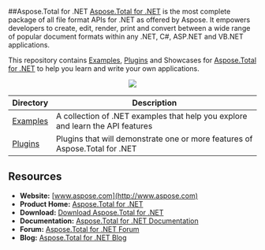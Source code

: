##Aspose.Total for .NET
[Aspose.Total for .NET](http://www.aspose.com/products/total/net) is the most complete package of all file format APIs for .NET as offered by Aspose. It empowers developers to create, edit, render, print and convert between a wide range of popular document formats within any .NET, C#, ASP.NET and VB.NET applications.

This repository contains [Examples](Examples), [Plugins](Plugins) and Showcases for [Aspose.Total for .NET](http://www.aspose.com/products/total/net) to help you learn and write your own applications.

<p align="center">

  <a title="Download complete Aspose.Total for .NET source code" href="https://github.com/aspose-total/Aspose.Total-for-.NET/archive/master.zip">
	<img src="http://i.imgur.com/hwNhrGZ.png" />
  </a>
</p>

Directory | Description
--------- | -----------
[Examples](Examples)  | A collection of .NET examples that help you explore and learn the API features
[Plugins](Plugins)  | Plugins that will demonstrate one or more features of Aspose.Total for .NET

## Resources

+ **Website:** [www.aspose.com](http://www.aspose.com)
+ **Product Home:** [Aspose.Total for .NET](http://www.aspose.com/products/total/net)
+ **Download:** [Download Aspose.Total for .NET](http://www.aspose.com/downloads/total/net)
+ **Documentation:** [Aspose.Total for .NET Documentation](http://www.aspose.com/docs/display/totalnet/Home)
+ **Forum:** [Aspose.Total for .NET Forum](http://www.aspose.com/community/forums/aspose.total-product-family/442/showforum.aspx)
+ **Blog:** [Aspose.Total for .NET Blog](http://www.aspose.com/blogs/aspose-products/aspose-total-product-family.html)

